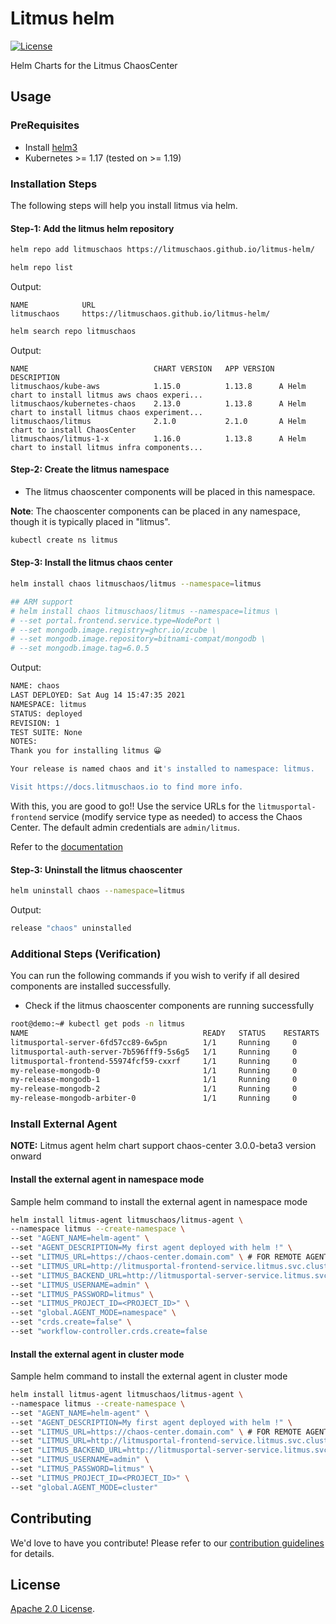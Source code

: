 # Litmus helm

[![License](https://img.shields.io/badge/License-Apache%202.0-blue.svg)](https://opensource.org/licenses/Apache-2.0)
[![<litmuschaos>](https://circleci.com/gh/litmuschaos/litmus-helm/tree/master.svg?style=svg)](https://circleci.com/gh/litmuschaos/litmus-helm/tree/master)

Helm Charts for the Litmus ChaosCenter

## Usage

### PreRequisites

- Install [helm3](https://helm.sh/docs/intro/install/)
- Kubernetes >= 1.17 (tested on >= 1.19)

### Installation Steps

The following steps will help you install litmus via helm.

#### Step-1: Add the litmus helm repository

```bash
helm repo add litmuschaos https://litmuschaos.github.io/litmus-helm/

helm repo list
```

Output:

```
NAME            URL
litmuschaos     https://litmuschaos.github.io/litmus-helm/
```

```bash
helm search repo litmuschaos
```

Output:

```
NAME                        	CHART VERSION	APP VERSION	DESCRIPTION
litmuschaos/kube-aws        	1.15.0       	1.13.8     	A Helm chart to install litmus aws chaos experi...
litmuschaos/kubernetes-chaos	2.13.0       	1.13.8     	A Helm chart to install litmus chaos experiment...
litmuschaos/litmus          	2.1.0          	2.1.0      	A Helm chart to install ChaosCenter
litmuschaos/litmus-1-x      	1.16.0       	1.13.8     	A Helm chart to install litmus infra components...
```

#### Step-2: Create the litmus namespace

- The litmus chaoscenter components will be placed in this namespace.

**Note**: The chaoscenter components can be placed in any namespace, though it is typically placed in "litmus".

```bash
kubectl create ns litmus
```

#### Step-3: Install the litmus chaos center

```bash
helm install chaos litmuschaos/litmus --namespace=litmus

## ARM support
# helm install chaos litmuschaos/litmus --namespace=litmus \
# --set portal.frontend.service.type=NodePort \
# --set mongodb.image.registry=ghcr.io/zcube \
# --set mongodb.image.repository=bitnami-compat/mongodb \
# --set mongodb.image.tag=6.0.5
```

Output:

```bash
NAME: chaos
LAST DEPLOYED: Sat Aug 14 15:47:35 2021
NAMESPACE: litmus
STATUS: deployed
REVISION: 1
TEST SUITE: None
NOTES:
Thank you for installing litmus 😀

Your release is named chaos and it's installed to namespace: litmus.

Visit https://docs.litmuschaos.io to find more info.
```

With this, you are good to go!! Use the service URLs for the `litmusportal-frontend` service (modify service type as needed)
to access the Chaos Center. The default admin credentials are `admin/litmus`.

Refer to the [documentation](https://docs.litmuschaos.io/)

#### Step-3: Uninstall the litmus chaoscenter

```bash
helm uninstall chaos --namespace=litmus
```

Output:

```bash
release "chaos" uninstalled
```

### Additional Steps (Verification)

You can run the following commands if you wish to verify if all desired components are installed successfully.

- Check if the litmus chaoscenter components are running successfully

```bash
root@demo:~# kubectl get pods -n litmus
NAME                                       READY   STATUS    RESTARTS   AGE
litmusportal-server-6fd57cc89-6w5pn        1/1     Running     0          57s
litmusportal-auth-server-7b596fff9-5s6g5   1/1     Running     0          57s
litmusportal-frontend-55974fcf59-cxxrf     1/1     Running     0          58s
my-release-mongodb-0                       1/1     Running     0          63s
my-release-mongodb-1                       1/1     Running     0          63s
my-release-mongodb-2                       1/1     Running     0          62s
my-release-mongodb-arbiter-0               1/1     Running     0          64s

```

### Install External Agent

**NOTE:** Litmus agent helm chart support chaos-center 3.0.0-beta3 version onward

#### Install the external agent in namespace mode

Sample helm command to install the external agent in namespace mode

```bash
helm install litmus-agent litmuschaos/litmus-agent \
--namespace litmus --create-namespace \
--set "AGENT_NAME=helm-agent" \
--set "AGENT_DESCRIPTION=My first agent deployed with helm !" \
--set "LITMUS_URL=https://chaos-center.domain.com" \ # FOR REMOTE AGENT (INGRESS)
--set "LITMUS_URL=http://litmusportal-frontend-service.litmus.svc.cluster.local:9091" \ # FOR SELF AGENT (SVC)
--set "LITMUS_BACKEND_URL=http://litmusportal-server-service.litmus.svc.cluster.local:9002" \ # FOR SELF AGENT (SVC)
--set "LITMUS_USERNAME=admin" \
--set "LITMUS_PASSWORD=litmus" \
--set "LITMUS_PROJECT_ID=<PROJECT_ID>" \
--set "global.AGENT_MODE=namespace" \
--set "crds.create=false" \
--set "workflow-controller.crds.create=false
```

#### Install the external agent in cluster mode

Sample helm command to install the external agent in cluster mode

```bash
helm install litmus-agent litmuschaos/litmus-agent \
--namespace litmus --create-namespace \
--set "AGENT_NAME=helm-agent" \
--set "AGENT_DESCRIPTION=My first agent deployed with helm !" \
--set "LITMUS_URL=https://chaos-center.domain.com" \ # FOR REMOTE AGENT (INGRESS)
--set "LITMUS_URL=http://litmusportal-frontend-service.litmus.svc.cluster.local:9091" \ # FOR SELF AGENT (SVC)
--set "LITMUS_BACKEND_URL=http://litmusportal-server-service.litmus.svc.cluster.local:9002" \ # FOR SELF AGENT (SVC)
--set "LITMUS_USERNAME=admin" \
--set "LITMUS_PASSWORD=litmus" \
--set "LITMUS_PROJECT_ID=<PROJECT_ID>" \
--set "global.AGENT_MODE=cluster"
```

## Contributing

We'd love to have you contribute! Please refer to our [contribution guidelines](CONTRIBUTING.md) for details.

## License

[Apache 2.0 License](./LICENSE).
